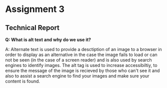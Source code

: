
<h1>Assignment 3</h1>
  <h2>Technical Report</h2>


<b>Q: What is alt text and why do we use it?</b>

A: Alternate text is used to provide a desctiption of an image to
a browser in order to display as an alternative in the case the
image fails to load or can not be seen (in the case of a screen reader)
and is also used by search engines to identify images. The alt tag is used to increase accessibiltiy, to ensure the message of the image is 
recieved by those who can't see it and also to assist a search engine to find your images and make sure your content is found.
